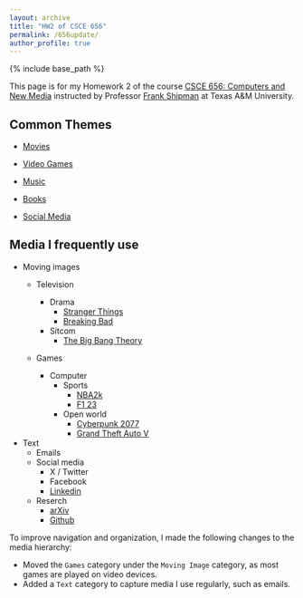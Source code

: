 ```yaml
---
layout: archive
title: "HW2 of CSCE 656"
permalink: /656update/
author_profile: true
---
```


{% include base_path %}

This page is for my Homework 2 of the course [CSCE 656: Computers and New Media](https://people.engr.tamu.edu/shipman/courses/cnm/home.html) instructed by Professor [Frank Shipman](https://people.engr.tamu.edu/shipman/index.html) at Texas A&M University.

## Common Themes

* [Movies](https://momofodr.github.io/csce656/)

* [Video Games](https://liambenkel.github.io/)

* [Music](https://yxchen95.github.io//csce656/)

* [Books](https://hdhulipala02.wixsite.com/website/media-list)

* [Social Media](https://nebiyouersabo.github.io/445-Assignment-1/)

## Media I frequently use

- Moving images
    - Television
        - Drama
            - [Stranger Things](https://www.imdb.com/title/tt4574334/)
            - [Breaking Bad](https://imdb.com/title/tt0903747/)
        - Sitcom
            - [The Big Bang Theory](https://www.imdb.com/title/tt0898266/)

    - Games
        - Computer
            - Sports
                - [NBA2k](https://www.nba2k.com/) 
                - [F1 23](https://www.ea.com/games/f1/f1-23) 
            - Open world
                - [Cyberpunk 2077](https://www.cyberpunk.net/us/en/)
                - [Grand Theft Auto V](https://www.rockstargames.com/gta-v)
- Text
    - Emails
    - Social media
        - X / Twitter
        - Facebook
        - [Linkedin](https://www.linkedin.com/in/shuo-xing-167a03253/)
    - Reserch
        - [arXiv](https://arxiv.org/)
        - [Github](https://github.com/ShuoXing98)
 
To improve navigation and organization, I made the following changes to the media hierarchy:

- Moved the `Games` category under the `Moving Image` category, as most games are played on video devices.
- Added a `Text` category to capture media I use regularly, such as emails.